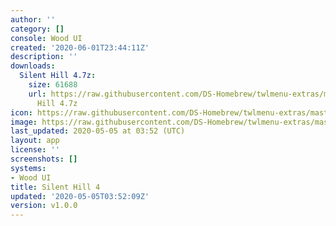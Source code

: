 ```yaml
---
author: ''
category: []
console: Wood UI
created: '2020-06-01T23:44:11Z'
description: ''
downloads:
  Silent Hill 4.7z:
    size: 61688
    url: https://raw.githubusercontent.com/DS-Homebrew/twlmenu-extras/master/_nds/TWiLightMenu/akmenu/themes/Silent
      Hill 4.7z
icon: https://raw.githubusercontent.com/DS-Homebrew/twlmenu-extras/master/unistore/icons/ak.png
image: https://raw.githubusercontent.com/DS-Homebrew/twlmenu-extras/master/unistore/icons/ak.png
last_updated: 2020-05-05 at 03:52 (UTC)
layout: app
license: ''
screenshots: []
systems:
- Wood UI
title: Silent Hill 4
updated: '2020-05-05T03:52:09Z'
version: v1.0.0
---
```

